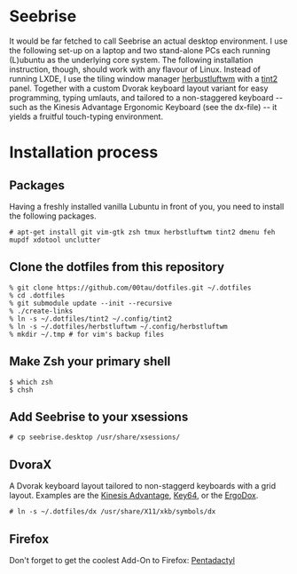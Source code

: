 Seebrise
========

It would be far fetched to call Seebrise an actual desktop environment. I use
the following set-up on a laptop and two stand-alone PCs each running (L)ubuntu
as the underlying core system.  The following installation instruction, though,
should work with any flavour of Linux. Instead of running LXDE, I use the
tiling window manager [herbustluftwm](http://www.herbstluftwm.org/) with a
[tint2](http://www.herbstluftwm.org/) panel.  Together with a custom Dvorak
keyboard layout variant for easy programming, typing umlauts, and tailored to a
non-staggered keyboard -- such as the Kinesis Advantage Ergonomic Keyboard (see
the dx-file) -- it yields a fruitful touch-typing environment.

Installation process
====================

Packages
--------

Having a freshly installed vanilla Lubuntu in front of you, you need to install
the following packages.

```
# apt-get install git vim-gtk zsh tmux herbstluftwm tint2 dmenu feh mupdf xdotool unclutter
```

Clone the dotfiles from this repository
---------------------------------------

```
% git clone https://github.com/00tau/dotfiles.git ~/.dotfiles
% cd .dotfiles
% git submodule update --init --recursive
% ./create-links
% ln -s ~/.dotfiles/tint2 ~/.config/tint2
% ln -s ~/.dotfiles/herbstluftwm ~/.config/herbstluftwm
% mkdir ~/.tmp # for vim's backup files
```

Make Zsh your primary shell
---------------------------

```
$ which zsh
$ chsh
```

Add Seebrise to your xsessions
------------------------------

```
# cp seebrise.desktop /usr/share/xsessions/
```

DvoraX
------------------------------------------------------

A Dvorak keyboard layout tailored to non-staggerd keyboards with a grid layout.
Examples are the
[Kinesis Advantage](https://www.kinesis-ergo.com/shop/advantage-for-pc-mac/),
[Key64](http://www.key64.org), or the [ErgoDox](http://ergodox.org/).

```
# ln -s ~/.dotfiles/dx /usr/share/X11/xkb/symbols/dx
```

Firefox
-------

Don't forget to get the coolest Add-On to Firefox: [Pentadactyl](http://5digits.org/pentadactyl/)
